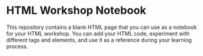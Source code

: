 # HTML Workshop Notebook

This repository contains a blank HTML page that you can use as a notebook for your HTML workshop. You can add your HTML code, experiment with different tags and elements, and use it as a reference during your learning process.